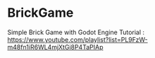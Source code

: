 # BrickGame
Simple Brick Game with Godot Engine Tutorial : https://www.youtube.com/playlist?list=PL9FzW-m48fn1iR6WL4mjXtGi8P4TaPIAp
